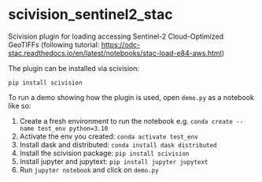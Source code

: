 # scivision_sentinel2_stac
Scivision plugin for loading accessing Sentinel-2 Cloud-Optimized GeoTIFFs (following tutorial: https://odc-stac.readthedocs.io/en/latest/notebooks/stac-load-e84-aws.html)

The plugin can be installed via scivision:

`pip install scivision`

To run a demo showing how the plugin is used, open `demo.py` as a notebook like so:

1. Create a fresh environment to run the notebook e.g. `conda create --name test_env python=3.10`
2. Activate the env you created: `conda activate test_env`
3. Install dask and distributed: `conda install dask distributed`
4. Install the scivision package: `pip install scivision`
5. Install jupyter and jupytext: `pip install jupyter jupytext`
6. Run `jupyter notebook` and click on `demo.py`